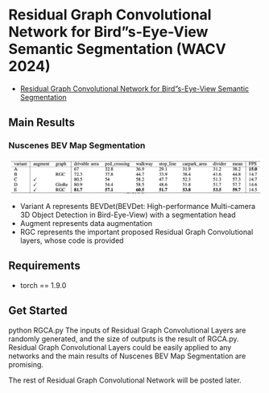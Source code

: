 # Residual Graph Convolutional Network for Bird”s-Eye-View Semantic Segmentation (WACV 2024)
- [Residual Graph Convolutional Network for Bird”s-Eye-View Semantic Segmentation](https://openaccess.thecvf.com/content/WACV2024/papers/Chen_Residual_Graph_Convolutional_Network_for_Birds-Eye-View_Semantic_Segmentation_WACV_2024_paper.pdf)

## Main Results
### Nuscenes BEV Map Segmentation
![](result_table.png)
- Variant A represents BEVDet(BEVDet: High-performance Multi-camera 3D Object Detection in Bird-Eye-View) with a segmentation head     
- Augment represents data augmentation    
- RGC represents the important proposed Residual Graph Convolutional layers, whose code is provided

## Requirements
- torch == 1.9.0

## Get Started
python RGCA.py
The inputs of Residual Graph Convolutional Layers are randomly generated, and the size of outputs is the result of RGCA.py. Residual Graph Convolutional Layers could be easily applied to any networks and the main results of Nuscenes BEV Map Segmentation are promising. 

The rest of Residual Graph Convolutional Network will be posted later.




